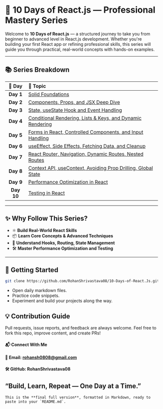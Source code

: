 # 🚀 10 Days of React.js — Professional Mastery Series

Welcome to **10 Days of React.js** — a structured journey to take you from beginner to advanced level in React.js development. Whether you're building your first React app or refining professional skills, this series will guide you through practical, real-world concepts with hands-on examples.

---

## 📚 Series Breakdown

| 📅 Day | 📘 Topic |
| :---: | :--- |
| **Day 1** | [Solid Foundations](./📘%20React.JS%20Professional%20Mastery%20Day%201%20-%20Solid%20Foundations.md) |
| **Day 2** | [Components, Props, and JSX Deep Dive](./📘%20ReactJS%20Professional%20Mastery%20Day%202%20-%20Components,%20Props,%20and%20JSX%20Deep%20Dive.md) |
| **Day 3** | [State, useState Hook and Event Handling](./📘%20ReactJS%20Professional%20Mastery%20Day%203%20-%20State,%20useState%20Hook%20and%20Event%20Handling.md) |
| **Day 4** | [Conditional Rendering, Lists & Keys, and Dynamic Rendering](./📘%20ReactJS%20Professional%20Mastery%20Day%204%20-%20Conditional%20Rendering,%20Lists%20&%20Keys,%20and%20Dynamic%20Rendering.md) |
| **Day 5** | [Forms in React, Controlled Components, and Input Handling](./📘%20ReactJS%20Professional%20Mastery%20Day%205%20-%20Forms%20in%20React,%20Controlled%20Components,%20and%20Input%20Handling.md) |
| **Day 6** | [useEffect, Side Effects, Fetching Data, and Cleanup](./📘%20ReactJS%20Professional%20Mastery%20Day%206%20-%20useEffect,%20Side%20Effects,%20Fetching%20Data,%20and%20Cleanup.md) |
| **Day 7** | [React Router, Navigation, Dynamic Routes, Nested Routes](./📘%20ReactJS%20Professional%20Mastery%20Day%207%20-%20React%20Router,%20Navigation,%20Dynamic%20Routes,%20Nested%20Routes.md) |
| **Day 8** | [Context API, useContext, Avoiding Prop Drilling, Global State](./📘%20ReactJS%20Professional%20Mastery%20Day%208%20-%20Context%20API,%20useContext,%20Avoiding%20Prop%20Drilling,%20Global%20State.md) |
| **Day 9** | [Performance Optimization in React](./📘%20ReactJS%20Professional%20Mastery%20Day%209%20-%20Performance%20Optimization%20in%20React.md) |
| **Day 10** | [Testing in React](./📘%20ReactJS%20Professional%20Mastery%20Day%2010%20-%20Testing%20in%20React.md) |

---

## ✨ Why Follow This Series?

- ⚛️ **Build Real-World React Skills**
- 📦 **Learn Core Concepts & Advanced Techniques**
- 🚀 **Understand Hooks, Routing, State Management**
- 🛠️ **Master Performance Optimization and Testing**

---

## 📌 Getting Started

```bash
git clone https://github.com/RohanShrivastava08/10-Days-of-React.Js.git
```

- Open daily markdown files.
- Practice code snippets.
- Experiment and build your projects along the way.

##  💡 Contribution Guide
Pull requests, issue reports, and feedback are always welcome.
Feel free to fork this repo, improve content, and create PRs!

#### 📬 Connect With Me
#### 📧 Email: rohansh0808@gmail.com

#### 🛠️ GitHub: RohanShrivastava08

## “Build, Learn, Repeat — One Day at a Time.”

```
This is the **final full version**, formatted in Markdown, ready to paste into your `README.md`.
```
